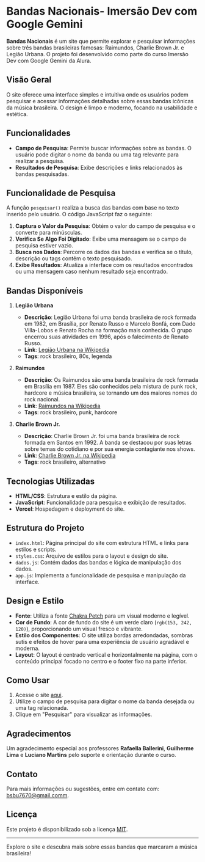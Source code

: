 # Bandas Nacionais- Imersão Dev com Google Gemini

**Bandas Nacionais** é um site que permite explorar e pesquisar informações sobre três bandas brasileiras famosas: Raimundos, Charlie Brown Jr. e Legião Urbana. O projeto foi desenvolvido como parte do curso Imersão Dev com Google Gemini da Alura.

## Visão Geral

O site oferece uma interface simples e intuitiva onde os usuários podem pesquisar e acessar informações detalhadas sobre essas bandas icônicas da música brasileira. O design é limpo e moderno, focando na usabilidade e estética.

## Funcionalidades

- **Campo de Pesquisa**: Permite buscar informações sobre as bandas. O usuário pode digitar o nome da banda ou uma tag relevante para realizar a pesquisa.
- **Resultados de Pesquisa**: Exibe descrições e links relacionados às bandas pesquisadas.

## Funcionalidade de Pesquisa

A função `pesquisar()` realiza a busca das bandas com base no texto inserido pelo usuário. O código JavaScript faz o seguinte:
1. **Captura o Valor da Pesquisa**: Obtém o valor do campo de pesquisa e o converte para minúsculas.
2. **Verifica Se Algo Foi Digitado**: Exibe uma mensagem se o campo de pesquisa estiver vazio.
3. **Busca nos Dados**: Percorre os dados das bandas e verifica se o título, descrição ou tags contêm o texto pesquisado.
4. **Exibe Resultados**: Atualiza a interface com os resultados encontrados ou uma mensagem caso nenhum resultado seja encontrado.

## Bandas Disponíveis

1. **Legião Urbana**
   - **Descrição**: Legião Urbana foi uma banda brasileira de rock formada em 1982, em Brasília, por Renato Russo e Marcelo Bonfá, com Dado Villa-Lobos e Renato Rocha na formação mais conhecida. O grupo encerrou suas atividades em 1996, após o falecimento de Renato Russo.
   - **Link**: [Legião Urbana na Wikipedia](https://pt.wikipedia.org/wiki/Legião_Urbana)
   - **Tags**: rock brasileiro, 80s, legenda

2. **Raimundos**
   - **Descrição**: Os Raimundos são uma banda brasileira de rock formada em Brasília em 1987. Eles são conhecidos pela mistura de punk rock, hardcore e música brasileira, se tornando um dos maiores nomes do rock nacional.
   - **Link**: [Raimundos na Wikipedia](https://pt.wikipedia.org/wiki/Raimundos)
   - **Tags**: rock brasileiro, punk, hardcore

3. **Charlie Brown Jr.**
   - **Descrição**: Charlie Brown Jr. foi uma banda brasileira de rock formada em Santos em 1992. A banda se destacou por suas letras sobre temas do cotidiano e por sua energia contagiante nos shows.
   - **Link**: [Charlie Brown Jr. na Wikipedia](https://pt.wikipedia.org/wiki/Charlie_Brown_Jr.)
   - **Tags**: rock brasileiro, alternativo

## Tecnologias Utilizadas

- **HTML/CSS**: Estrutura e estilo da página.
- **JavaScript**: Funcionalidade para pesquisa e exibição de resultados.
- **Vercel**: Hospedagem e deployment do site.

## Estrutura do Projeto

- `index.html`: Página principal do site com estrutura HTML e links para estilos e scripts.
- `styles.css`: Arquivo de estilos para o layout e design do site.
- `dados.js`: Contém dados das bandas e lógica de manipulação dos dados.
- `app.js`: Implementa a funcionalidade de pesquisa e manipulação da interface.

## Design e Estilo

- **Fonte**: Utiliza a fonte [Chakra Petch](https://fonts.googleapis.com/css2?family=Chakra+Petch:ital,wght@0,300;0,400;0,500;0,600;0,700;1,300;1,400;1,500;1,600;1,700&display=swap) para um visual moderno e legível.
- **Cor de Fundo**: A cor de fundo do site é um verde claro (`rgb(153, 242, 120)`), proporcionando um visual fresco e vibrante.
- **Estilo dos Componentes**: O site utiliza bordas arredondadas, sombras sutis e efeitos de hover para uma experiência de usuário agradável e moderna.
- **Layout**: O layout é centrado vertical e horizontalmente na página, com o conteúdo principal focado no centro e o footer fixo na parte inferior.

## Como Usar

1. Acesse o site [aqui](https://bandas-nacionais.vercel.app/).
2. Utilize o campo de pesquisa para digitar o nome da banda desejada ou uma tag relacionada.
3. Clique em "Pesquisar" para visualizar as informações.

## Agradecimentos

Um agradecimento especial aos professores **Rafaella Ballerini**, **Guilherme Lima** e **Luciano Martins** pelo suporte e orientação durante o curso.

## Contato

Para mais informações ou sugestões, entre em contato com: [bsbu7670@gmail.comm](mailto:bsbu7670@gmail.com).

## Licença

Este projeto é disponibilizado sob a licença [MIT](LICENSE).

---

Explore o site e descubra mais sobre essas bandas que marcaram a música brasileira!
